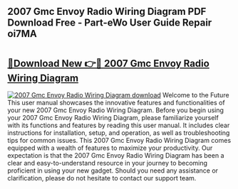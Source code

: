 ## 2007 Gmc Envoy Radio Wiring Diagram PDF Download Free - Part-eWo User Guide Repair oi7MA

# <h2><a href="http://dfsl1q2.blite.top/?on=2007+Gmc+Envoy+Radio+Wiring+Diagram">🔗Download New 👉🔴 2007 Gmc Envoy Radio Wiring Diagram</a></h2>

[![2007 Gmc Envoy Radio Wiring Diagram download](https://i.imgur.com/lujVjoI.png)](http://dfsl1q2.blite.top/?on=2007+Gmc+Envoy+Radio+Wiring+Diagram)
Welcome to the Future This user manual showcases the innovative features and functionalities of your new 2007 Gmc Envoy Radio Wiring Diagram. Before you begin using your 2007 Gmc Envoy Radio Wiring Diagram, please familiarize yourself with its functions and features by reading this user manual. It includes clear instructions for installation, setup, and operation, as well as troubleshooting tips for common issues. This 2007 Gmc Envoy Radio Wiring Diagram comes equipped with a wealth of features to maximize your productivity. Our expectation is that the 2007 Gmc Envoy Radio Wiring Diagram has been a clear and easy-to-understand resource in your journey to becoming proficient in using your new gadget. Should you need any assistance or clarification, please do not hesitate to contact our support team.
